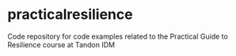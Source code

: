 # practicalresilience
Code repository for code examples related to the Practical Guide to Resilience course at Tandon IDM
